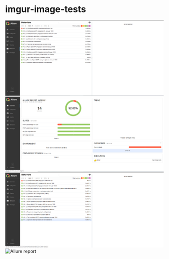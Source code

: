 # imgur-image-tests
![Allure report](https://github.com/salvan88/imgur-image-tests/raw/master/screenshots/Behaviors.png)
![Allure report](https://github.com/salvan88/imgur-image-tests/raw/master/screenshots/Overview.png)
![Allure report](https://github.com/salvan88/imgur-image-tests/raw/master/screenshots/Behaviors-lesson4.png)
![Allure report](https://github.com/salvan88/imgur-image-tests/raw/master/screenshots/Overviewlesson4.png)
